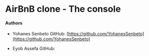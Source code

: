 # AirBnB clone - The console

#### Authors

- Yohanes Senbeto
  GitHub: [https://github.com/YohanesSenbeto](https://github.com/YohanesSenbeto)

- Eyob Assefa
  GitHub: []()
